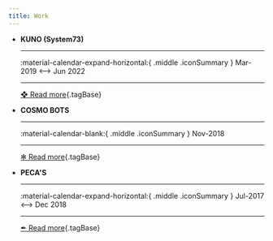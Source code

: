 ```yaml
---
title: Work
---
```


<div class="grid cards" markdown>

-  __KUNO (System73)__

    ---

    :material-calendar-expand-horizontal:{ .middle .iconSummary }  Mar-2019 <--> Jun 2022
    
    ---
    [❖ Read more](digital/kuno.md){.tagBase} 

-   __COSMO BOTS__  

    ---
    :material-calendar-blank:{ .middle .iconSummary }  Nov-2018
    

    ---
    [✻ Read more](brands/cosmo-bots.md){.tagBase} 

-   __PECA'S__  

    ---
    :material-calendar-expand-horizontal:{ .middle .iconSummary }  Jul-2017 <--> Dec 2018
    

    ---
    [✒ Read more](content/pecas.md){.tagBase} 


    

</div>